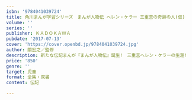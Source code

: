 ```yaml
---
isbn: '9784041039724'
title: 角川まんが学習シリーズ　まんが人物伝 ヘレン・ケラー 三重苦の奇跡の人(仮)
volume: ''
series: ''
publisher: ＫＡＤＯＫＡＷＡ
pubdate: '2017-07-13'
cover: 'https://cover.openbd.jp/9784041039724.jpg'
author: 關宏之／監修
description: 新たな伝記まんが『まんが人物伝』誕生!　三重苦ヘレン・ケラーの生涯!
price: '850'
genre: ''
target: 児童
format: 全集・双書
content: 伝記

---
```

